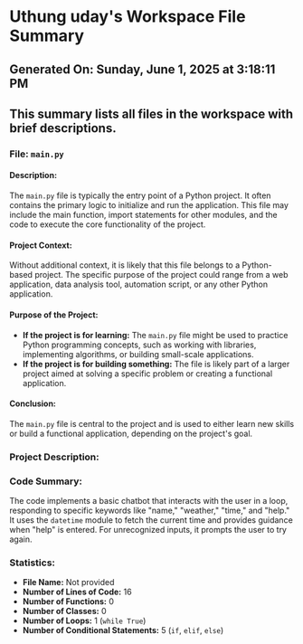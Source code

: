 # Uthung uday's Workspace File Summary
## Generated On: Sunday, June 1, 2025 at 3:18:11 PM
This summary lists all files in the workspace with brief descriptions.
---
### File: `main.py`

#### Description:
The `main.py` file is typically the entry point of a Python project. It often contains the primary logic to initialize and run the application. This file may include the main function, import statements for other modules, and the code to execute the core functionality of the project.

#### Project Context:
Without additional context, it is likely that this file belongs to a Python-based project. The specific purpose of the project could range from a web application, data analysis tool, automation script, or any other Python application.

#### Purpose of the Project:
- **If the project is for learning:** The `main.py` file might be used to practice Python programming concepts, such as working with libraries, implementing algorithms, or building small-scale applications.
- **If the project is for building something:** The file is likely part of a larger project aimed at solving a specific problem or creating a functional application.

#### Conclusion:
The `main.py` file is central to the project and is used to either learn new skills or build a functional application, depending on the project's goal. 
### Project Description:
 ### Code Summary:
The code implements a basic chatbot that interacts with the user in a loop, responding to specific keywords like "name," "weather," "time," and "help." It uses the `datetime` module to fetch the current time and provides guidance when "help" is entered. For unrecognized inputs, it prompts the user to try again.

### Statistics:
- **File Name:** Not provided
- **Number of Lines of Code:** 16
- **Number of Functions:** 0
- **Number of Classes:** 0
- **Number of Loops:** 1 (`while True`)
- **Number of Conditional Statements:** 5 (`if`, `elif`, `else`)
